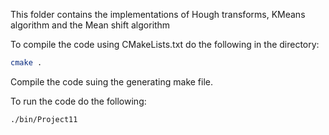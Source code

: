 This folder contains the implementations of Hough transforms, KMeans algorithm and the Mean shift algorithm

To compile the code using CMakeLists.txt do the following in the directory:
```bash
cmake .
```

Compile the code suing the generating make file.

To run the code do the following:
```bash
./bin/Project11
```
